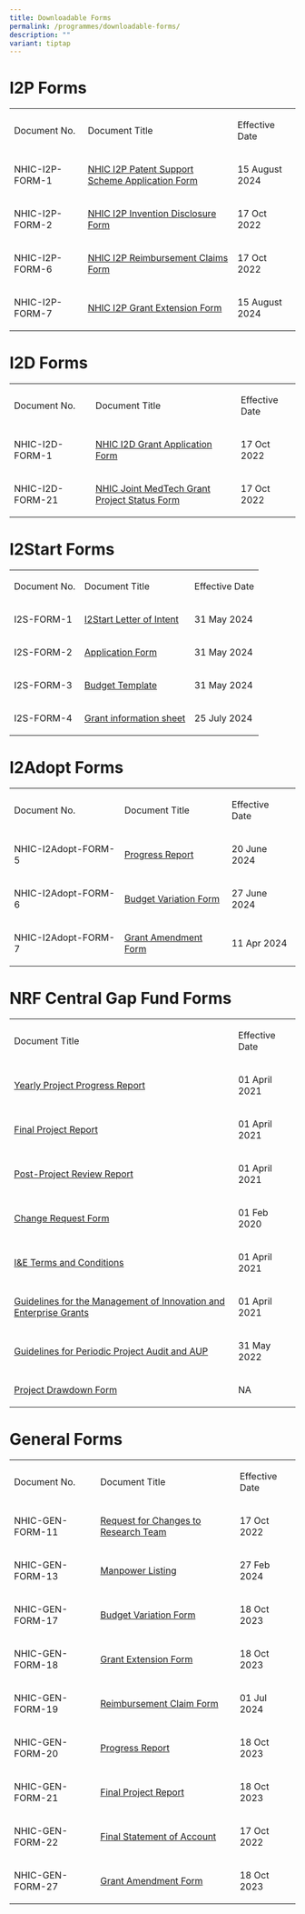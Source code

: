 ```yaml
---
title: Downloadable Forms
permalink: /programmes/downloadable-forms/
description: ""
variant: tiptap
---
```

<h1><strong>I2P Forms</strong></h1>
<table style="minWidth: 75px">
<colgroup>
<col>
<col>
<col>
</colgroup>
<tbody>
<tr>
<td rowspan="1" colspan="1">
<p>Document No.</p>
</td>
<td rowspan="1" colspan="1">
<p>Document Title</p>
</td>
<td rowspan="1" colspan="1">
<p>Effective Date</p>
</td>
</tr>
<tr>
<td rowspan="1" colspan="1">
<p>NHIC-I2P-FORM-1</p>
</td>
<td rowspan="1" colspan="1">
<p><a href="https://for.sg/nhic-i2p" rel="noopener noreferrer nofollow" target="_blank">NHIC I2P Patent Support Scheme Application Form</a>
</p>
</td>
<td rowspan="1" colspan="1">
<p>15 August 2024</p>
</td>
</tr>
<tr>
<td rowspan="1" colspan="1">
<p>NHIC-I2P-FORM-2</p>
</td>
<td rowspan="1" colspan="1">
<p><a href="https://for.sg/nhic-i2p-id" rel="noopener noreferrer nofollow" target="_blank">NHIC I2P Invention Disclosure Form</a>
</p>
</td>
<td rowspan="1" colspan="1">
<p>17 Oct 2022</p>
</td>
</tr>
<tr>
<td rowspan="1" colspan="1">
<p>NHIC-I2P-FORM-6</p>
</td>
<td rowspan="1" colspan="1">
<p><a href="https://for.sg/nhic-i2p-rc" rel="noopener noreferrer nofollow" target="_blank">NHIC I2P Reimbursement Claims Form</a>
</p>
</td>
<td rowspan="1" colspan="1">
<p>17 Oct 2022</p>
</td>
</tr>
<tr>
<td rowspan="1" colspan="1">
<p>NHIC-I2P-FORM-7</p>
</td>
<td rowspan="1" colspan="1">
<p><a href="https://for.sg/nhic-i2p-ext" rel="noopener noreferrer nofollow" target="_blank">NHIC I2P Grant Extension Form</a>
</p>
</td>
<td rowspan="1" colspan="1">
<p>15 August 2024</p>
</td>
</tr>
</tbody>
</table>
<h1><strong>I2D Forms</strong></h1>
<table style="minWidth: 75px">
<colgroup>
<col>
<col>
<col>
</colgroup>
<tbody>
<tr>
<td rowspan="1" colspan="1">
<p>Document No.</p>
</td>
<td rowspan="1" colspan="1">
<p>Document Title</p>
</td>
<td rowspan="1" colspan="1">
<p>Effective Date</p>
</td>
</tr>
<tr>
<td rowspan="1" colspan="1">
<p>NHIC-I2D-FORM-1</p>
</td>
<td rowspan="1" colspan="1">
<p><a href="https://for.sg/nhic-i2d" rel="noopener noreferrer nofollow" target="_blank">NHIC I2D Grant Application Form</a>
</p>
</td>
<td rowspan="1" colspan="1">
<p>17 Oct 2022</p>
</td>
</tr>
<tr>
<td rowspan="1" colspan="1">
<p>NHIC-I2D-FORM-21</p>
</td>
<td rowspan="1" colspan="1">
<p><a href="https://for.sg/nhic-jointgrant-status" rel="noopener noreferrer nofollow" target="_blank">NHIC Joint MedTech Grant Project Status Form</a>
</p>
</td>
<td rowspan="1" colspan="1">
<p>17 Oct 2022</p>
</td>
</tr>
</tbody>
</table>
<h1><strong>I2Start Forms</strong></h1>
<table style="minWidth: 75px">
<colgroup>
<col>
<col>
<col>
</colgroup>
<tbody>
<tr>
<td rowspan="1" colspan="1">
<p>Document No.</p>
</td>
<td rowspan="1" colspan="1">
<p>Document Title</p>
</td>
<td rowspan="1" colspan="1">
<p>Effective Date</p>
</td>
</tr>
<tr>
<td rowspan="1" colspan="1">
<p>I2S-FORM-1</p>
</td>
<td rowspan="1" colspan="1">
<p><a href="https://for.sg/nhic-i2start-loi" rel="noopener noreferrer nofollow" target="_blank">I2Start Letter of Intent</a>
</p>
</td>
<td rowspan="1" colspan="1">
<p>31 May 2024</p>
</td>
</tr>
<tr>
<td rowspan="1" colspan="1">
<p>I2S-FORM-2</p>
</td>
<td rowspan="1" colspan="1">
<p><a href="https://for.sg/nhic-i2start" rel="noopener noreferrer nofollow" target="_blank">Application Form</a>
</p>
</td>
<td rowspan="1" colspan="1">
<p>31 May 2024</p>
</td>
</tr>
<tr>
<td rowspan="1" colspan="1">
<p>I2S-FORM-3</p>
</td>
<td rowspan="1" colspan="1">
<p><a href="https://for.sg/nhic-i2start" rel="noopener noreferrer nofollow" target="_blank">Budget Template</a>
</p>
</td>
<td rowspan="1" colspan="1">
<p>31 May 2024</p>
</td>
</tr>
<tr>
<td rowspan="1" colspan="1">
<p>I2S-FORM-4</p>
</td>
<td rowspan="1" colspan="1">
<p><a href="https://for.sg/nhic-i2start-info" rel="noopener noreferrer nofollow" target="_blank">Grant information sheet</a>
</p>
</td>
<td rowspan="1" colspan="1">
<p>25 July 2024</p>
</td>
</tr>
</tbody>
</table>
<h1><strong>I2Adopt Forms</strong></h1>
<table style="minWidth: 75px">
<colgroup>
<col>
<col>
<col>
</colgroup>
<tbody>
<tr>
<td rowspan="1" colspan="1">
<p>Document No.</p>
</td>
<td rowspan="1" colspan="1">
<p>Document Title</p>
</td>
<td rowspan="1" colspan="1">
<p>Effective Date</p>
</td>
</tr>
<tr>
<td rowspan="1" colspan="1">
<p>NHIC-I2Adopt-FORM-5</p>
</td>
<td rowspan="1" colspan="1">
<p><a href="https://for.sg/nhic-i2adopt-progressreport" rel="noopener noreferrer nofollow" target="_blank">Progress Report</a>
</p>
</td>
<td rowspan="1" colspan="1">
<p>20 June 2024</p>
</td>
</tr>
<tr>
<td rowspan="1" colspan="1">
<p>NHIC-I2Adopt-FORM-6</p>
</td>
<td rowspan="1" colspan="1">
<p><a href="https://for.sg/nhic-i2adopt-budgetvariation" rel="noopener noreferrer nofollow" target="_blank">Budget Variation Form</a>
</p>
</td>
<td rowspan="1" colspan="1">
<p>27 June 2024</p>
</td>
</tr>
<tr>
<td rowspan="1" colspan="1">
<p>NHIC-I2Adopt-FORM-7</p>
</td>
<td rowspan="1" colspan="1">
<p><a href="https://for.sg/nhic-i2adopt-grantamendment" rel="noopener noreferrer nofollow" target="_blank">Grant Amendment Form</a>
</p>
</td>
<td rowspan="1" colspan="1">
<p>11 Apr 2024</p>
</td>
</tr>
</tbody>
</table>
<h1><strong>NRF Central Gap Fund Forms</strong></h1>
<table style="minWidth: 50px">
<colgroup>
<col>
<col>
</colgroup>
<tbody>
<tr>
<td rowspan="1" colspan="1">
<p>Document Title</p>
</td>
<td rowspan="1" colspan="1">
<p>Effective Date</p>
</td>
</tr>
<tr>
<td rowspan="1" colspan="1">
<p><a href="https://for.sg/nrf-yearlyprogress" rel="noopener noreferrer nofollow" target="_blank">Yearly Project Progress Report</a>
</p>
</td>
<td rowspan="1" colspan="1">
<p>01 April 2021</p>
</td>
</tr>
<tr>
<td rowspan="1" colspan="1">
<p><a href="https://for.sg/nrf-finalreport" rel="noopener noreferrer nofollow" target="_blank">Final Project Report</a>
</p>
</td>
<td rowspan="1" colspan="1">
<p>01 April 2021</p>
</td>
</tr>
<tr>
<td rowspan="1" colspan="1">
<p><a href="https://for.sg/nrf-postprogress" rel="noopener noreferrer nofollow" target="_blank">Post-Project Review Report</a>
</p>
</td>
<td rowspan="1" colspan="1">
<p>01 April 2021</p>
</td>
</tr>
<tr>
<td rowspan="1" colspan="1">
<p><a href="https://for.sg/nrf-changerequest" rel="noopener noreferrer nofollow" target="_blank">Change Request Form</a>
</p>
</td>
<td rowspan="1" colspan="1">
<p>01 Feb 2020</p>
</td>
</tr>
<tr>
<td rowspan="1" colspan="1">
<p><a href="https://for.sg/nrf-ie-tc" rel="noopener noreferrer nofollow" target="_blank">I&amp;E Terms and Conditions</a>
</p>
</td>
<td rowspan="1" colspan="1">
<p>01 April 2021</p>
</td>
</tr>
<tr>
<td rowspan="1" colspan="1">
<p><a href="https://for.sg/nrf-guidelinesgrantmgt" rel="noopener noreferrer nofollow" target="_blank">Guidelines for the Management of Innovation and Enterprise Grants</a>
</p>
</td>
<td rowspan="1" colspan="1">
<p>01 April 2021</p>
</td>
</tr>
<tr>
<td rowspan="1" colspan="1">
<p><a href="https://for.sg/nrf-projectaup" rel="noopener noreferrer nofollow" target="_blank">Guidelines for Periodic Project Audit and AUP</a>
</p>
</td>
<td rowspan="1" colspan="1">
<p>31 May 2022</p>
</td>
</tr>
<tr>
<td rowspan="1" colspan="1">
<p><a href="https://for.sg/nrf-projectdrawdown" rel="noopener noreferrer nofollow" target="_blank">Project Drawdown Form</a>
</p>
</td>
<td rowspan="1" colspan="1">
<p>NA</p>
</td>
</tr>
</tbody>
</table>
<h1><strong>General Forms</strong></h1>
<table style="minWidth: 75px">
<colgroup>
<col>
<col>
<col>
</colgroup>
<tbody>
<tr>
<td rowspan="1" colspan="1">
<p>Document No.</p>
</td>
<td rowspan="1" colspan="1">
<p>Document Title</p>
</td>
<td rowspan="1" colspan="1">
<p>Effective Date</p>
</td>
</tr>
<tr>
<td rowspan="1" colspan="1">
<p>NHIC-GEN-FORM-11</p>
</td>
<td rowspan="1" colspan="1">
<p><a href="https://for.sg/nhic-gen-changesteam" rel="noopener noreferrer nofollow" target="_blank">Request for Changes to Research Team</a>
</p>
</td>
<td rowspan="1" colspan="1">
<p>17 Oct 2022</p>
</td>
</tr>
<tr>
<td rowspan="1" colspan="1">
<p>NHIC-GEN-FORM-13</p>
</td>
<td rowspan="1" colspan="1">
<p><a href="https://for.sg/nhic-gen-manpowerlist" rel="noopener noreferrer nofollow" target="_blank">Manpower Listing</a>
</p>
</td>
<td rowspan="1" colspan="1">
<p>27 Feb 2024</p>
</td>
</tr>
<tr>
<td rowspan="1" colspan="1">
<p>NHIC-GEN-FORM-17</p>
</td>
<td rowspan="1" colspan="1">
<p><a href="https://for.sg/nhic-gen-budgetvariation" rel="noopener noreferrer nofollow" target="_blank">Budget Variation Form</a>
</p>
</td>
<td rowspan="1" colspan="1">
<p>18 Oct 2023</p>
</td>
</tr>
<tr>
<td rowspan="1" colspan="1">
<p>NHIC-GEN-FORM-18</p>
</td>
<td rowspan="1" colspan="1">
<p><a href="https://for.sg/nhic-gen-ext" rel="noopener noreferrer nofollow" target="_blank">Grant Extension Form</a>
</p>
</td>
<td rowspan="1" colspan="1">
<p>18 Oct 2023</p>
</td>
</tr>
<tr>
<td rowspan="1" colspan="1">
<p>NHIC-GEN-FORM-19</p>
</td>
<td rowspan="1" colspan="1">
<p><a href="https://for.sg/nhic-gen-reimbursement" rel="noopener noreferrer nofollow" target="_blank">Reimbursement Claim Form</a>
</p>
</td>
<td rowspan="1" colspan="1">
<p>01 Jul 2024</p>
</td>
</tr>
<tr>
<td rowspan="1" colspan="1">
<p>NHIC-GEN-FORM-20</p>
</td>
<td rowspan="1" colspan="1">
<p><a href="https://for.sg/nhic-gen-progressreport" rel="noopener noreferrer nofollow" target="_blank">Progress Report</a>
</p>
</td>
<td rowspan="1" colspan="1">
<p>18 Oct 2023</p>
</td>
</tr>
<tr>
<td rowspan="1" colspan="1">
<p>NHIC-GEN-FORM-21</p>
</td>
<td rowspan="1" colspan="1">
<p><a href="https://for.sg/nhic-gen-finalreport" rel="noopener noreferrer nofollow" target="_blank">Final Project Report</a>
</p>
</td>
<td rowspan="1" colspan="1">
<p>18 Oct 2023</p>
</td>
</tr>
<tr>
<td rowspan="1" colspan="1">
<p>NHIC-GEN-FORM-22</p>
</td>
<td rowspan="1" colspan="1">
<p><a href="https://for.sg/nhic-gen-finalsoa" rel="noopener noreferrer nofollow" target="_blank">Final Statement of Account</a>
</p>
</td>
<td rowspan="1" colspan="1">
<p>17 Oct 2022</p>
</td>
</tr>
<tr>
<td rowspan="1" colspan="1">
<p>NHIC-GEN-FORM-27</p>
</td>
<td rowspan="1" colspan="1">
<p><a href="https://for.sg/nhic-gen-grantamendment" rel="noopener noreferrer nofollow" target="_blank">Grant Amendment Form</a>
</p>
</td>
<td rowspan="1" colspan="1">
<p>18 Oct 2023</p>
</td>
</tr>
</tbody>
</table>
<p></p>